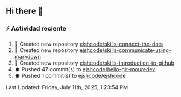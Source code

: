 ## Hi there 👋

### :zap: Actividad reciente
<!--RECENT_ACTIVITY:start-->
1. 📔 Created new repository [ejshcode/skills-connect-the-dots](https://github.com/ejshcode/skills-connect-the-dots)<br>
2. 📔 Created new repository [ejshcode/skills-communicate-using-markdown](https://github.com/ejshcode/skills-communicate-using-markdown)<br>
3. 📔 Created new repository [ejshcode/skills-introduction-to-github](https://github.com/ejshcode/skills-introduction-to-github)<br>
4. ⬆️ Pushed 47 commit(s) to [ejshcode/hello-git-mouredev](https://github.com/ejshcode/hello-git-mouredev)<br>
5. ⬆️ Pushed 1 commit(s) to [ejshcode/ejshcode](https://github.com/ejshcode/ejshcode)<br>
<!--RECENT_ACTIVITY:end-->
<!--RECENT_ACTIVITY:last_update-->
Last Updated: Friday, July 11th, 2025, 1:23:54 PM
<!--RECENT_ACTIVITY:last_update_end-->

<!--
**ejshcode/ejshcode** is a ✨ _special_ ✨ repository because its `README.md` (this file) appears on your GitHub profile.

Here are some ideas to get you started:

- 🔭 I’m currently working on ...
- 🌱 I’m currently learning ...
- 👯 I’m looking to collaborate on ...
- 🤔 I’m looking for help with ...
- 💬 Ask me about ...
- 📫 How to reach me: ...
- 😄 Pronouns: ...
- ⚡ Fun fact: ...
-->
